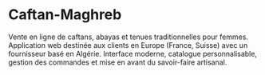 # Caftan-Maghreb
Vente en ligne de caftans, abayas et tenues traditionnelles pour femmes. Application web destinée aux clients en Europe (France, Suisse) avec un fournisseur basé en Algérie. Interface moderne, catalogue personnalisable, gestion des commandes et mise en avant du savoir-faire artisanal.
